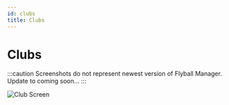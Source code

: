 ```yaml
---
id: clubs
title: Clubs
---
```


# Clubs

:::caution
Screenshots do not represent newest version of Flyball Manager. Update to coming soon...
:::

![Club Screen](/img/club-screen.svg)
